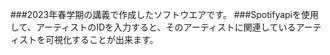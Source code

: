 ###﻿2023年春学期の講義で作成したソフトウエアです。
###Spotifyapiを使用して、アーティストのIDを入力すると、そのアーティストに関連しているアーティストを可視化することが出来ます。
